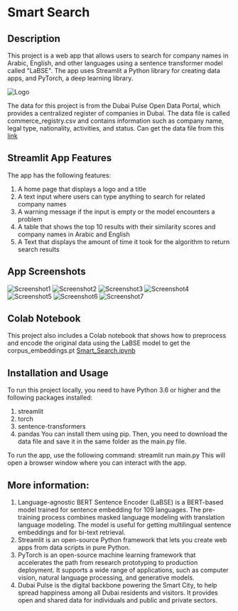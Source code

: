 # Smart Search

## Description
This project is a web app that allows users to search for company names in Arabic, English, and other languages using a sentence transformer model called "LaBSE".
The app uses Streamlit a Python library for creating data apps, and PyTorch, a deep learning library.

![Logo](https://github.com/MhdAliHarmalani/Smart-Search/blob/main/pic/logo.png?raw=true)

The data for this project is from the Dubai Pulse Open Data Portal, which provides a centralized register of companies in Dubai.
The data file is called commerce_registry.csv and contains information such as company name, legal type, nationality, activities, and status.
Can get the data file from this [link](https://www.dubaipulse.gov.ae/dataset/42a06aca-0aa6-4db9-a406-71ae95c2cc88/resource/47c7d04e-8aec-46ed-baf8-059e471750d7/download/commerce_registry.csv)

## Streamlit App Features
The app has the following features:
1. A home page that displays a logo and a title
2. A text input where users can type anything to search for related company names
3. A warning message if the input is empty or the model encounters a problem
4. A table that shows the top 10 results with their similarity scores and company names in Arabic and English
5. A Text that displays the amount of time it took for the algorithm to return search results

## App Screenshots

![Screenshot1](https://github.com/MhdAliHarmalani/Smart-Search/blob/main/pic/Screenshot1.PNG?raw=true) ![Screenshot2](https://github.com/MhdAliHarmalani/Smart-Search/blob/main/pic/Screenshot2.PNG?raw=true) 
![Screenshot3](https://github.com/MhdAliHarmalani/Smart-Search/blob/main/pic/Screenshot3.PNG?raw=true) ![Screenshot4](https://github.com/MhdAliHarmalani/Smart-Search/blob/main/pic/Screenshot4.PNG?raw=true) 
![Screenshot5](https://github.com/MhdAliHarmalani/Smart-Search/blob/main/pic/Screenshot5.PNG?raw=true) ![Screenshot6](https://github.com/MhdAliHarmalani/Smart-Search/blob/main/pic/Screenshot6.PNG?raw=true) 
![Screenshot7](https://github.com/MhdAliHarmalani/Smart-Search/blob/main/pic/Screenshot7.PNG?raw=true) 

## Colab Notebook
This project also includes a Colab notebook that shows how to preprocess and encode the original data using the LaBSE model to get the corpus_embeddings.pt
[Smart_Search.ipynb](https://github.com/MhdAliHarmalani/Smart-Search/blob/main/Smart_Search.ipynb)

## Installation and Usage
To run this project locally, you need to have Python 3.6 or higher and the following packages installed:
1. streamlit
2. torch
3. sentence-transformers
4. pandas
You can install them using pip.
Then, you need to download the data file and save it in the same folder as the main.py file.

To run the app, use the following command:
streamlit run main.py
This will open a browser window where you can interact with the app.

## More information:
1. Language-agnostic BERT Sentence Encoder (LaBSE) is a BERT-based model trained for sentence embedding for 109 languages. 
The pre-training process combines masked language modeling with translation language modeling. 
The model is useful for getting multilingual sentence embeddings and for bi-text retrieval.
2. Streamlit is an open-source Python framework that lets you create web apps from data scripts in pure Python.
3. PyTorch is an open-source machine learning framework that accelerates the path from research prototyping to production deployment. 
It supports a wide range of applications, such as computer vision, natural language processing, and generative models.
4. Dubai Pulse is the digital backbone powering the Smart City, to help spread happiness among all Dubai residents and visitors. 
It provides open and shared data for individuals and public and private sectors.
